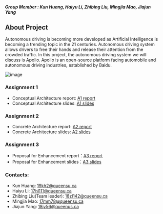 ##### Group Member : Kun Huang, Haiyu Li, Zhibing Liu, Mingjia Mao, Jiajun Yang  

## About Project
Autonomous driving is becoming more developed as Artificial Intelligence is becoming a trending topic in the 21 centuries. Autonomous driving system allows drivers to free their hands and release their attention from the crowded traffic. In this project, the autonomous driving system we will discuss is Apollo. Apollo is an open-source platform facing automobile and autonomous driving industries, established by Baidu.

![image](https://www.neousys-tech.com/images/discover/success-baidu_apollo-auto-driving-car.jpg)

### Assignment 1
+ Conceptual Architecture report: [A1 report](https://drive.google.com/file/d/1BkUJyja6q_rCNVKKnQvMUvVijX9bMbfU/view?usp=sharing)
+ Conceptual Architecture slides: [A1 slides](https://docs.google.com/presentation/d/1L3i7kXPBWAl7K9H2e6mCajbkzuGQTcji/edit?usp=sharing&ouid=102545189150725699178&rtpof=true&sd=true)

### Assignment 2
+ Concrete Architecture report: [A2 report](https://drive.google.com/file/d/1fVJCgtikodn2vtenReN4ciwH9kwkp-af/view?usp=sharing)
+ Concrete Architecture slides: [A2 slides](https://devvv121.github.io/)

### Assignment 3
+ Proposal for Enhancement report：[A3 report](https://devvv121.github.io/)
+ Proposal for Enhancement slides：[A3 slides](https://devvv121.github.io/)

### Contacts:
+ Kun Huang: 19kh2@queensu.ca 
+ Haiyu Li: 17hl111@queensu.ca 
+ Zhibing Liu(Team leader): 18zl142@queensu.ca 
+ Mingjia Mao: 17mm78@queensu.ca 
+ Jiajun Yang: 18jy56@queenus.ca





